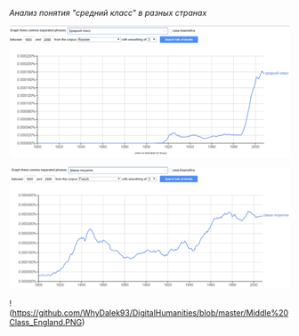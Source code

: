 *Анализ понятия "средний класс" в разных странах*

![Динамика понятия "средний класс" в России](https://github.com/WhyDalek93/DigitalHumanities/blob/master/%D0%A1%D1%80%D0%B5%D0%B4%D0%BD%D0%B8%D0%B9%20%D0%BA%D0%BB%D0%B0%D1%81%D1%81_%D0%A0%D0%BE%D1%81%D1%81%D0%B8%D1%8F.PNG)

![Динамикапонятия"среднийкласс"воФранции](https://github.com/WhyDalek93/DigitalHumanities/blob/master/Classe%20moyenne_France.PNG)

!(https://github.com/WhyDalek93/DigitalHumanities/blob/master/Middle%20Class_England.PNG)


      

